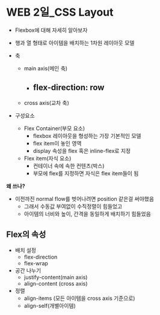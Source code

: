 # WEB 2일_CSS Layout

- Flexbox에 대해 자세히 알아보자

- 행과 열 형태로 아이템을 배치하는 1차원 레이아웃 모델
- 축
  - main axis(메인 축)
    - flex-direction: row
      - 
  - cross axis(교차 축)
- 구성요소
  - Flex Container(부모 요소)
    - flexbox 레이아웃을 형성하는 가장 기본적인 모델
    - flex item이 놓인 영역
    - display 속성을 flex 혹은 inline-flex로 지정
  - Flex item(자식 요소)
    - 컨테이너 속에 속한 컨텐츠(박스)
    - 부모에 flex를 지정하면 자식은 flex item들이 됨



**왜 쓰나?**

- 이전까진 normal flow를 벗어나려면 position 같은걸 써야했음
  - 그래서 수동값 부여없이 수직정렬이 힘들었고
  - 아이템의 너비와 높이, 간격을 동일하게 배치하기 힘들었음

## Flex의 속성

- 배치 설정
  - flex-direction
  - flex-wrap
- 공간 나누기
  - justify-content(main axis)
  - align-content (cross axis)
- 정렬
  - align-items (모든 아이템을 cross axis 기준으로)
  - align-self(개별아이템)